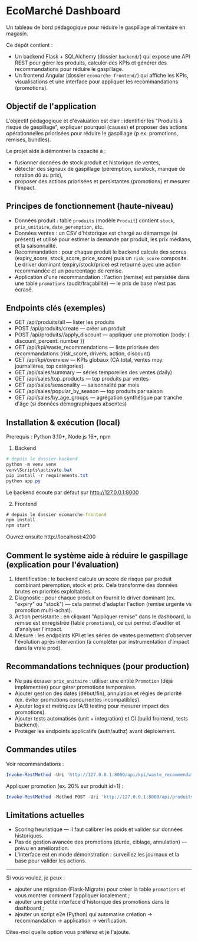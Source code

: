 # EcoMarché Dashboard

Un tableau de bord pédagogique pour réduire le gaspillage alimentaire en magasin.

Ce dépôt contient :
- Un backend Flask + SQLAlchemy (dossier `backend/`) qui expose une API REST pour gérer les produits, calculer des KPIs et générer des recommandations pour réduire le gaspillage.
- Un frontend Angular (dossier `ecomarche-frontend/`) qui affiche les KPIs, visualisations et une interface pour appliquer les recommandations (promotions).

## Objectif de l'application
L'objectif pédagogique et d'évaluation est clair : identifier les "Produits à risque de gaspillage", expliquer pourquoi (causes) et proposer des actions opérationnelles priorisées pour réduire le gaspillage (p.ex. promotions, remises, bundles).

Le projet aide à démontrer la capacité à :
- fusionner données de stock produit et historique de ventes,
- détecter des signaux de gaspillage (péremption, surstock, manque de rotation dû au prix),
- proposer des actions priorisées et persistantes (promotions) et mesurer l'impact.

## Principes de fonctionnement (haute-niveau)
- Données produit : table `produits` (modèle `Produit`) contient `stock`, `prix_unitaire`, `date_peremption`, etc.
- Données ventes : un CSV d'historique est chargé au démarrage (si présent) et utilisé pour estimer la demande par produit, les prix médians, et la saisonnalité.
- Recommandation : pour chaque produit le backend calcule des scores (expiry_score, stock_score, price_score) puis un `risk_score` composite. Le driver dominant (expiry/stock/price) est retourné avec une action recommandée et un pourcentage de remise.
- Application d'une recommandation : l'action (remise) est persistée dans une table `promotions` (audit/traçabilité) — le prix de base n'est pas écrasé.

## Endpoints clés (exemples)
- GET /api/produits/all — lister les produits
- POST /api/produits/create — créer un produit
- POST /api/produits/<id>/apply_discount — appliquer une promotion (body: { discount_percent: number })
- GET /api/kpi/waste_recommendations — liste priorisée des recommandations (risk_score, drivers, action, discount)
- GET /api/kpi/overview — KPIs globaux (CA total, ventes moy. journalières, top catégories)
- GET /api/sales/summary — séries temporelles des ventes (daily)
- GET /api/sales/top_products — top produits par ventes
- GET /api/sales/seasonality — saisonnalité par mois
- GET /api/sales/popular_by_season — top produits par saison
- GET /api/sales/by_age_groups — agrégation synthétique par tranche d'âge (si données démographiques absentes)

## Installation & exécution (local)
Prerequis : Python 3.10+, Node.js 16+, npm

1. Backend

```powershell
# depuis le dossier backend
python -m venv venv
venv\Scripts\activate.bat
pip install -r requirements.txt
python app.py
```

Le backend écoute par défaut sur http://127.0.0.1:8000

2. Frontend

```cmd
# depuis le dossier ecomarche-frontend
npm install
npm start
```

Ouvrez ensuite http://localhost:4200

## Comment le système aide à réduire le gaspillage (explication pour l'évaluation)
1. Identification : le backend calcule un score de risque par produit combinant péremption, stock et prix. Cela transforme des données brutes en priorités exploitables.
2. Diagnostic : pour chaque produit on fournit le driver dominant (ex. "expiry" ou "stock") — cela permet d'adapter l'action (remise urgente vs promotion multi-achat).
3. Action persistante : en cliquant "Appliquer remise" dans le dashboard, la remise est enregistrée (table `promotions`), ce qui permet d'auditer et d'analyser l'impact.
4. Mesure : les endpoints KPI et les séries de ventes permettent d'observer l'évolution après intervention (à compléter par instrumentation d'impact dans la vraie prod).

## Recommandations techniques (pour production)
- Ne pas écraser `prix_unitaire` : utiliser une entité `Promotion` (déjà implémentée) pour gérer promotions temporaires.
- Ajouter gestion des dates (début/fin), annulation et règles de priorité (ex. éviter promotions concurrentes incompatibles).
- Ajouter logs et métriques (A/B testing pour mesurer impact des promotions).
- Ajouter tests automatisés (unit + integration) et CI (build frontend, tests backend).
- Protéger les endpoints applicatifs (auth/authz) avant déploiement.

## Commandes utiles
Voir recommandations :

```powershell
Invoke-RestMethod -Uri 'http://127.0.0.1:8000/api/kpi/waste_recommendations' -UseBasicParsing | ConvertTo-Json -Depth 5
```

Appliquer promotion (ex. 20% sur produit id=1) :

```powershell
Invoke-RestMethod -Method POST -Uri 'http://127.0.0.1:8000/api/produits/1/apply_discount' -ContentType 'application/json' -Body (ConvertTo-Json @{ discount_percent=20 }) -UseBasicParsing | ConvertTo-Json -Depth 5
```

## Limitations actuelles
- Scoring heuristique — il faut calibrer les poids et valider sur données historiques.
- Pas de gestion avancée des promotions (durée, ciblage, annulation) — prévu en amélioration.
- L'interface est en mode démonstration : surveillez les journaux et la base pour valider les actions.

---

Si vous voulez, je peux :
- ajouter une migration (Flask-Migrate) pour créer la table `promotions` et vous montrer comment l'appliquer localement ;
- ajouter une petite interface d'historique des promotions dans le dashboard ;
- ajouter un script e2e (Python) qui automatise création → recommandation → application → vérification.

Dites-moi quelle option vous préférez et je l'ajoute.

